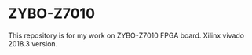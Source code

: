 # ZYBO-Z7010
This repository is for my work on ZYBO-Z7010 FPGA board.
Xilinx vivado 2018.3 version. 
